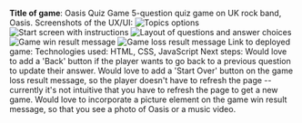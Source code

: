 **Title of game**: Oasis Quiz Game
5-question quiz game on UK rock band, Oasis.
Screenshots of the UX/UI:
  ![Topics options](https://github.com/user-attachments/assets/40964938-6e34-47f7-9ce7-c2be6219007a)
  ![Start screen with instructions](https://github.com/user-attachments/assets/20441de7-8fde-4d5d-afb8-9a426df6df51)
  ![Layout of questions and answer choices](https://github.com/user-attachments/assets/92712aa1-7dd9-4f2f-985d-3883f9020996)
  ![Game win result message](https://github.com/user-attachments/assets/10ec76ce-eb5f-4242-bfc6-50940c7a83ee)
  ![Game loss result message](https://github.com/user-attachments/assets/cefdc26e-5ec5-407c-9315-b4ddf81474ec)
Link to deployed game:
Technologies used: HTML, CSS, JavaScript
Next steps:
  Would love to add a 'Back' button if the player wants to go back to a previous question to update their answer.
  Would love to add a 'Start Over' button on the game loss result message, so the player doesn't have to refresh the page -- currently it's not intuitive that you have to refresh the page to get a new game.
  Would love to incorporate a picture element on the game win result message, so that you see a photo of Oasis or a music video.
